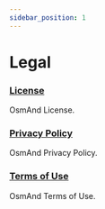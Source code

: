```yaml
---
sidebar_position: 1
---
```


# Legal

### [License](./license/)

OsmAnd License.

### [Privacy Policy](./privacy-policy/)

OsmAnd Privacy Policy.

### [Terms of Use](./terms-of-use/)

OsmAnd Terms of Use.